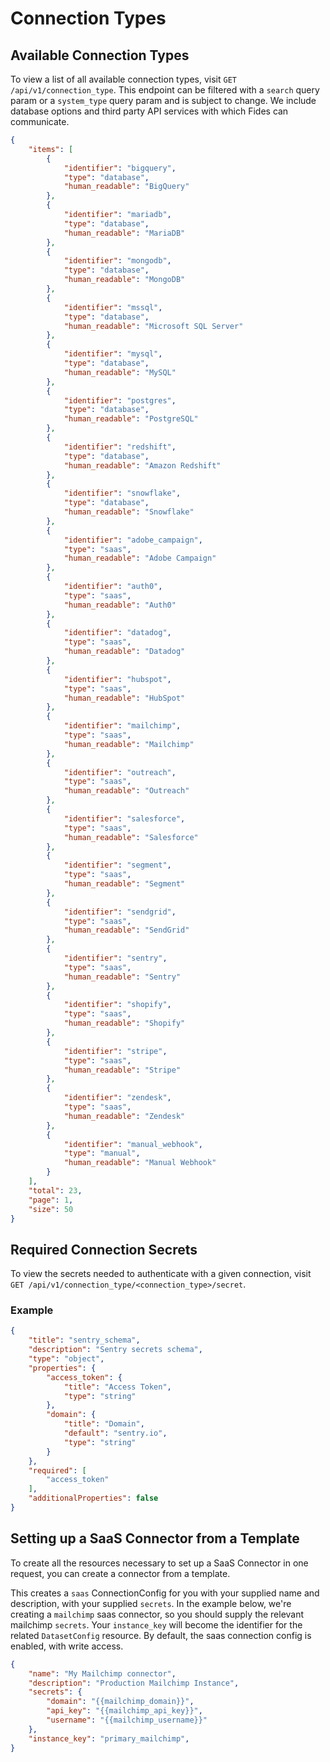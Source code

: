 # Connection Types


## Available Connection Types

To view a list of all available connection types, visit `GET /api/v1/connection_type`.
This endpoint can be filtered with a `search` query param or a `system_type` query param 
and is subject to change.  We include database options and third party API services with 
which Fides can communicate.

```json title="<code>GET /api/v1/connection_type</code>"
{
    "items": [
        {
            "identifier": "bigquery",
            "type": "database",
            "human_readable": "BigQuery"
        },
        {
            "identifier": "mariadb",
            "type": "database",
            "human_readable": "MariaDB"
        },
        {
            "identifier": "mongodb",
            "type": "database",
            "human_readable": "MongoDB"
        },
        {
            "identifier": "mssql",
            "type": "database",
            "human_readable": "Microsoft SQL Server"
        },
        {
            "identifier": "mysql",
            "type": "database",
            "human_readable": "MySQL"
        },
        {
            "identifier": "postgres",
            "type": "database",
            "human_readable": "PostgreSQL"
        },
        {
            "identifier": "redshift",
            "type": "database",
            "human_readable": "Amazon Redshift"
        },
        {
            "identifier": "snowflake",
            "type": "database",
            "human_readable": "Snowflake"
        },
        {
            "identifier": "adobe_campaign",
            "type": "saas",
            "human_readable": "Adobe Campaign"
        },
        {
            "identifier": "auth0",
            "type": "saas",
            "human_readable": "Auth0"
        },
        {
            "identifier": "datadog",
            "type": "saas",
            "human_readable": "Datadog"
        },
        {
            "identifier": "hubspot",
            "type": "saas",
            "human_readable": "HubSpot"
        },
        {
            "identifier": "mailchimp",
            "type": "saas",
            "human_readable": "Mailchimp"
        },
        {
            "identifier": "outreach",
            "type": "saas",
            "human_readable": "Outreach"
        },
        {
            "identifier": "salesforce",
            "type": "saas",
            "human_readable": "Salesforce"
        },
        {
            "identifier": "segment",
            "type": "saas",
            "human_readable": "Segment"
        },
        {
            "identifier": "sendgrid",
            "type": "saas",
            "human_readable": "SendGrid"
        },
        {
            "identifier": "sentry",
            "type": "saas",
            "human_readable": "Sentry"
        },
        {
            "identifier": "shopify",
            "type": "saas",
            "human_readable": "Shopify"
        },
        {
            "identifier": "stripe",
            "type": "saas",
            "human_readable": "Stripe"
        },
        {
            "identifier": "zendesk",
            "type": "saas",
            "human_readable": "Zendesk"
        },
        {
            "identifier": "manual_webhook",
            "type": "manual",
            "human_readable": "Manual Webhook"
        }
    ],
    "total": 23,
    "page": 1,
    "size": 50
}
```

## Required Connection Secrets

To view the secrets needed to authenticate with a given connection, visit `GET /api/v1/connection_type/<connection_type>/secret`.

### Example
```json title="<code>GET /api/v1/connection_type/sentry/secret</code>"
{
    "title": "sentry_schema",
    "description": "Sentry secrets schema",
    "type": "object",
    "properties": {
        "access_token": {
            "title": "Access Token",
            "type": "string"
        },
        "domain": {
            "title": "Domain",
            "default": "sentry.io",
            "type": "string"
        }
    },
    "required": [
        "access_token"
    ],
    "additionalProperties": false
}
```

## Setting up a SaaS Connector from a Template

To create all the resources necessary to set up a SaaS Connector in one request, you can create a connector from 
a template.

This creates a `saas` ConnectionConfig for you with your supplied name and description, with your supplied `secrets`.
In the example below, we're creating a `mailchimp` saas connector, so you should supply the relevant mailchimp `secrets`.
Your `instance_key` will become the identifier for the related `DatasetConfig` resource.  By default, the saas connection config
is enabled, with write access.


```json title="<code>POST /connection/instantiate/mailchimp</code>"
{
    "name": "My Mailchimp connector",
    "description": "Production Mailchimp Instance",
    "secrets": {
        "domain": "{{mailchimp_domain}}",
        "api_key": "{{mailchimp_api_key}}",
        "username": "{{mailchimp_username}}"
    },
    "instance_key": "primary_mailchimp",
}
```

